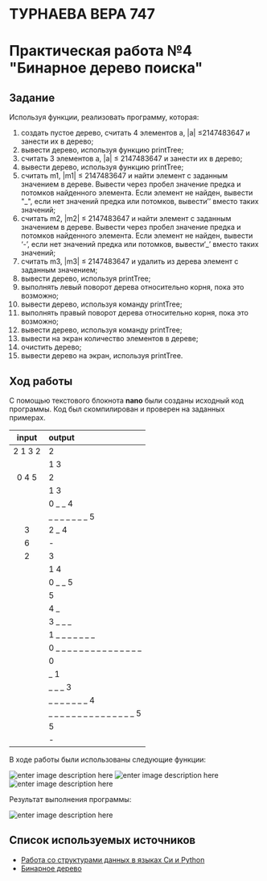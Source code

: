 # ТУРНАЕВА ВЕРА 747
# Практическая работа №4 "Бинарное дерево поиска"
## Задание
Используя функции, реализовать программу, которая:
1. создать пустое дерево, считать 4 элементов a, |a| ≤2147483647 и занести их в дерево;
2. вывести дерево, используя функцию printTree;
3. считать 3 элементов a, |a| ≤ 2147483647 и занести их в дерево;
4. вывести дерево, используя функцию printTree;
5. считать m1, |m1| ≤ 2147483647 и найти элемент с заданным значением в дереве. Вывести через пробел значение предка и потомков найденного элемента. Если элемент не найден, вывести "_", если нет значений предка или потомков, вывести’’ вместо таких значений;
6. считать m2, |m2| ≤ 2147483647 и найти элемент с заданным значением в дереве. Вывести через пробел значение предка и потомков найденного элемента. Если элемент не найден, вывести ‘-’, если нет значений предка или потомков, вывести‘_’ вместо таких значений;
7. считать m3, |m3| ≤ 2147483647 и удалить из дерева элемент с заданным значением;
8. вывести дерево, используя printTree;
9. выполнять левый поворот дерева относительно корня, пока это возможно;
10. вывести дерево, используя команду printTree;
11. выполнять правый поворот дерева относительно корня, пока это возможно;
12. вывести дерево, используя команду printTree;
13. вывести на экран количество элементов в дереве;
14. очистить дерево;
15. вывести дерево на экран, используя printTree.
## Ход работы
С помощью текстового блокнота **nano** были созданы исходный код программы. Код был скомпилирован и проверен на заданных примерах.


|  input     | output                         |
|:----------:|:-------------------------------|
| 2 1 3 2    |2                               |
|            |1 3                             |
| 0 4 5      |2                               |
|            |1 3                             |
|            |0 _ _ 4                         |
|            |_ _ _ _ _ _ _ 5                 |
| 3          |2 _ 4                           |
| 6          |-                               |
| 2          |3                               |
|            |1 4                             |
|            |0 _ _ 5                         |
|            |5                               |
|            |4 _                             |
|            |3 _ _ _                         |
|            |1 _ _ _ _ _ _ _                 |
|            |0 _ _ _ _ _ _ _ _ _ _ _ _ _ _ _ |
|            |0                               |
|            |_ 1                             |
|            |_ _ _ 3                         |
|            |_ _ _ _ _ _ _ 4                 |
|            |_ _ _ _ _ _ _ _ _ _ _ _ _ _ _ 5 |
|            |5                               |
|            |-                               |

В ходе работы были использованы следующие функции:


![enter image description here](https://lh3.googleusercontent.com/3iNccdUfom4uucB5vjVzfFJnhOPs5c-Sz1bE-MoFhqCHulI4daoT-XYilcNzALqLBxxjX7UwiM36)
![enter image description here](https://lh3.googleusercontent.com/oXYssMbdxnDYJGVw0c8-lyKR1eGbIcAXqMK4T1i_1n2abJ8_WN-LXeEXGYc2Ix1vfer84II7FWFI)
![enter image description here](https://lh3.googleusercontent.com/HWeZ_e5hepQSYswcQwP4pfOXlx2wSipP_nSYPW1KsHwOlBqb2bJRsy_jfJRW6BftWA0dv4V4eLoP)








Результат выполнения программы:

![enter image description here](https://lh3.googleusercontent.com/0-Wznf_sknHJSRT-cUNA7RGUmCgdD8CvMVZOISTFnHBv_25Y8byhbqmX3XX3Krc12M1K9UbFav-8)


## Список используемых источников

 - [ Работа со структурами данных в языках Си и Python](https://www.ibm.com/developerworks/ru/library/l-data_structures_05/index.html)
 - [ Бинарное дерево](http://www.cyberforum.ru/c-beginners/thread859845.html)
